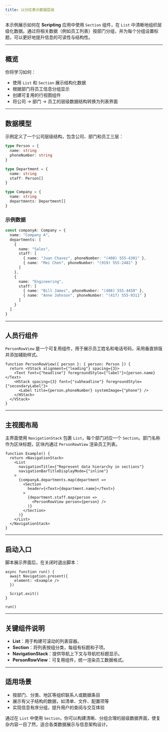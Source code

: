 ```yaml
---
title: 以分区表示数据层级
---
```

本示例展示如何在 **Scripting** 应用中使用 `Section` 组件，在 `List` 中清晰地组织层级化数据。通过将相关数据（例如员工列表）按部门分组，并为每个分组设置标题，可以更好地提升信息的可读性与结构性。

---

## 概览

你将学习如何：

* 使用 `List` 和 `Section` 展示结构化数据
* 根据部门将员工信息分组显示
* 创建可复用的行视图组件
* 将公司 → 部门 → 员工的层级数据结构转换为列表界面

---

## 数据模型

示例定义了一个公司层级结构，包含公司、部门和员工三层：

```ts
type Person = {
  name: string
  phoneNumber: string
}

type Department = {
  name: string
  staff: Person[]
}

type Company = {
  name: string
  departments: Department[]
}
```

### 示例数据

```ts
const companyA: Company = {
  name: "Company A",
  departments: [
    {
      name: "Sales",
      staff: [
        { name: "Juan Chavez", phoneNumber: "(408) 555-4301" },
        { name: "Mei Chen", phoneNumber: "(919) 555-2481" }
      ]
    },
    {
      name: "Engineering",
      staff: [
        { name: "Bill James", phoneNumber: "(408) 555-4450" },
        { name: "Anne Johnson", phoneNumber: "(417) 555-9311" }
      ]
    }
  ]
}
```

---

## 人员行组件

`PersonRowView` 是一个可复用组件，用于展示员工姓名和电话号码，采用垂直排版并添加辅助样式。

```tsx
function PersonRowView({ person }: { person: Person }) {
  return <VStack alignment={"leading"} spacing={3}>
    <Text font={"headline"} foregroundStyle={"label"}>{person.name}</Text>
    <HStack spacing={3} font={"subheadline"} foregroundStyle={"secondaryLabel"}>
      <Label title={person.phoneNumber} systemImage={"phone"} />
    </HStack>
  </VStack>
}
```

---

## 主视图布局

主界面使用 `NavigationStack` 包裹 `List`，每个部门对应一个 `Section`。部门名称作为区块标题，区块内通过 `PersonRowView` 渲染员工列表。

```tsx
function Example() {
  return <NavigationStack>
    <List
      navigationTitle={"Represent data hierarchy in sections"}
      navigationBarTitleDisplayMode={"inline"}
    >
      {companyA.departments.map(department =>
        <Section
          header={<Text>{department.name}</Text>}
        >
          {department.staff.map(person =>
            <PersonRowView person={person} />
          )}
        </Section>
      )}
    </List>
  </NavigationStack>
}
```

---

## 启动入口

脚本展示界面后，在关闭时退出脚本：

```tsx
async function run() {
  await Navigation.present({
    element: <Example />
  })

  Script.exit()
}

run()
```

---

## 关键组件说明

* **List**：用于构建可滚动的列表容器。
* **Section**：将列表按组分类，每组有标题和子项。
* **NavigationStack**：提供导航上下文与导航栏标题显示。
* **PersonRowView**：可复用组件，统一渲染员工数据格式。

---

## 适用场景

* 按部门、分类、地区等组织联系人或数据条目
* 展示有父子结构的数据，如清单、文件、配置项等
* 实现信息有序分组，提升用户的查阅与交互体验

通过在 `List` 中使用 `Section`，你可以构建清晰、分组合理的层级数据界面，使复杂内容一目了然，适合各类数据展示与信息架构设计。
